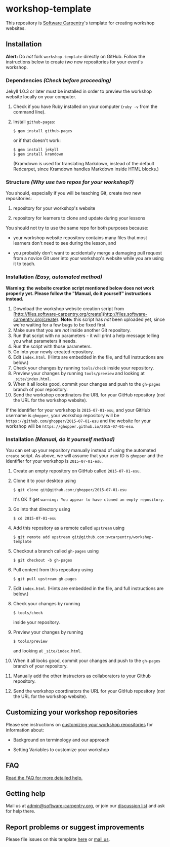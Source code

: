 # workshop-template

This repository is [Software Carpentry](http://software-carpentry.org)'s
template for creating workshop websites.


## Installation

**Alert:**
Do *not* fork `workshop-template` directly on GitHub. Follow the
instructions below to create *two* new repositories for your event's
workshop.

### Dependencies *(Check before proceeding)*

Jekyll 1.0.3 or later must be installed in order to preview the workshop
website locally on your computer.

1. Check if you have Ruby installed on your computer (`ruby -v` from the
command line).

2. Install `github-pages`:

    ~~~
    $ gem install github-pages
    ~~~

    or if that doesn't work:

    ~~~
    $ gem install jekyll
    $ gem install kramdown
    ~~~

    (Kramdown is used for translating Markdown, instead of the default
    Redcarpet, since Kramdown handles Markdown inside HTML blocks.)

### Structure *(Why use two repos for your workshop?)*

You should, especially if you will be teaching Git, create *two* new
repositories:

  1.  repository for your workshop's website

  2.  repository for learners to clone and update during your lessons

You should not try to use the same repo for both purposes because:

  *  your workshop website repository contains many files that
     most learners don't need to see during the lesson, and

  *  you probably don't want to accidentally merge a damaging pull
     request from a novice Git user into your workshop's website
     while you are using it to teach.

### Installation *(Easy, automated method)*

**Warning: the website creation script mentioned below does not work properly yet.  Please follow the "Manual, do it yourself" instructions instead.**

1.  Download the workshop website creation script from [http://files.software-carpentry.org/create](http://files.software-carpentry.org/create).  **Note:** this script has *not* been uploaded yet, since we're waiting for a few bugs to be fixed first.
2.  Make sure that you are *not* inside another Git repository.
3.  Run that script with no parameters - it will print a help message telling you what parameters it needs.
4.  Run the script with those parameters.
5.  Go into your newly-created repository.
6.  Edit `index.html`.  (Hints are embedded in the file, and full instructions are below.)
7.  Check your changes by running `tools/check` inside your repository.
8.  Preview your changes by running `tools/preview` and looking at `_site/index.html`.
9.  When it all looks good, commit your changes and push to the `gh-pages` branch of your repository.
10. Send the workshop coordinators the URL for your GitHub repository (*not* the URL for the workshop website).

If the identifier for your workshop is `2015-07-01-esu`, and your
GitHub username is `ghopper`, your workshop repository will be
`https://github.com/ghopper/2015-07-01-esu` and the website for your
workshop will be `https://ghopper.github.io/2015-07-01-esu`.

### Installation *(Manual, do it yourself method)*

You can set up your repository manually instead of using the automated
`create` script.  As above, we will assume that your user ID is `ghopper` and
the identifier for your workshop is `2015-07-01-esu`.

1.  Create an empty repository on GitHub called `2015-07-01-esu`.
2.  Clone it to your desktop using

    ~~~
    $ git clone git@github.com:/ghopper/2015-07-01-esu
    ~~~

    It's OK if get `warning: You appear to have cloned an empty repository`.
3.  Go into that directory using

    ~~~
    $ cd 2015-07-01-esu
    ~~~
4.  Add this repository as a remote called `upstream` using

    ~~~
    $ git remote add upstream git@github.com:swcarpentry/workshop-template
    ~~~
5.  Checkout a branch called `gh-pages` using

    ~~~
    $ git checkout -b gh-pages
    ~~~
6.  Pull content from this repository using

    ~~~
    $ git pull upstream gh-pages
    ~~~
7.  Edit `index.html`. (Hints are embedded in the file, and full instructions
    are below.)
8.  Check your changes by running

    ~~~
    $ tools/check
    ~~~

    inside your repository.
9.  Preview your changes by running

    ~~~
    $ tools/preview
    ~~~

    and looking at `_site/index.html`.
10. When it all looks good, commit your changes and push to the `gh-pages`
    branch of your repository.
11. Manually add the other instructors as collaborators to your Github
    repository.
12. Send the workshop coordinators the URL for your GitHub repository (*not* the
    URL for the workshop website).


## Customizing your workshop repositories

Please see instructions on [customizing your workshop repositories](CUSTOMIZATION.md)
for information about:

* Background on terminology and our approach

* Setting Variables to customize your workshop


## FAQ

[Read the FAQ for more detailed help.](FAQ.md)


## Getting help

Mail us at [admin@software-carpentry.org](mailto:admin@software-carpentry.org),
or join our [discussion list](http://lists.software-carpentry.org/mailman/listinfo/discuss_lists.software-carpentry.org)
and ask for help there.


## Report problems or suggest improvements

Please file issues on this template
[here](https://github.com/swcarpentry/workshop-template)
or [mail us](mailto:admin@software-carpentry.org).
